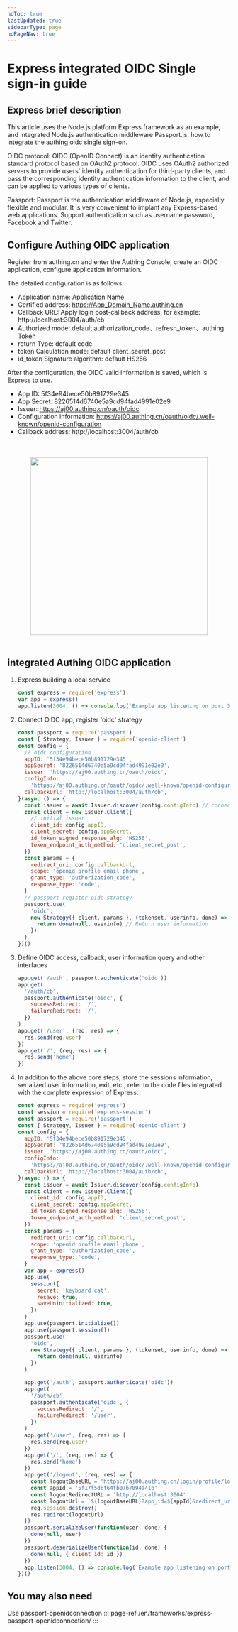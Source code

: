 ```yaml
---
noToc: true
lastUpdated: true
sidebarType: page
noPageNav: true
---
```


# Express integrated OIDC Single sign-in guide

## Express brief description

This article uses the Node.js platform Express framework as an example, and integrated Node.js authentication middleware Passport.js, how to integrate the authing oidc single sign-on.

OIDC protocol: OIDC (OpenID Connect) is an identity authentication standard protocol based on OAuth2 protocol. OIDC uses OAuth2 authorized servers to provide users' identity authentication for third-party clients, and pass the corresponding identity authentication information to the client, and can be applied to various types of clients.

Passport: Passport is the authentication middleware of Node.js, especially flexible and modular. It is very convenient to implant any Express-based web applications. Support authentication such as username password, Facebook and Twitter.

## Configure Authing OIDC application

Register from authing.cn and enter the Authing Console, create an OIDC application, configure application information.

The detailed configuration is as follows:

- Application name: Application Name
- Certified address: https://App_Domain_Name.authing.cn
- Callback URL: Apply login post-callback address, for example: http://localhost:3004/auth/cb
- Authorized mode: default authorization_code、refresh_token、authing Token
- return Type: default code
- token Calculation mode: default client_secret_post
- id_token Signature algorithm: default HS256

After the configuration, the OIDC valid information is saved, which is Express to use.

- App ID: 5f34e94bece50b891729e345
- App Secret: 8226514d6740e5a9cd94fad4991e02e9
- Issuer: https://aj00.authing.cn/oauth/oidc
- Configuration information: https://aj00.authing.cn/oauth/oidc/.well-known/openid-configuration
- Callback address: http://localhost:3004/auth/cb

<img src="@imagesZhCn/integration/express/step.png" height=400 style="display:block;margin:50px auto;">

## integrated Authing OIDC application

1. Express building a local service
   ```javascript
   const express = require('express')
   var app = express()
   app.listen(3004, () => console.log(`Example app listening on port 3004!`))
   ```
2. Connect OIDC app, register 'oidc' strategy

   ```javascript
   const passport = require('passport')
   const { Strategy, Issuer } = require('openid-client')
   const config = {
     // oidc configuration
     appID: '5f34e94bece50b891729e345',
     appSecret: '8226514d6740e5a9cd94fad4991e02e9',
     issuer: 'https://aj00.authing.cn/oauth/oidc',
     configInfo:
       'https://aj00.authing.cn/oauth/oidc/.well-known/openid-configuration',
     callbackUrl: 'http://localhost:3004/auth/cb',
   }(async () => {
     const issuer = await Issuer.discover(config.configInfo) // connect oidc app
     const client = new issuer.Client({
       // initial issuer
       client_id: config.appID,
       client_secret: config.appSecret,
       id_token_signed_response_alg: 'HS256',
       token_endpoint_auth_method: 'client_secret_post',
     })
     const params = {
       redirect_uri: config.callbackUrl,
       scope: 'openid profile email phone',
       grant_type: 'authorization_code',
       response_type: 'code',
     }
     // possport register oidc strategy
     passport.use(
       'oidc',
       new Strategy({ client, params }, (tokenset, userinfo, done) => {
         return done(null, userinfo) // Return user information
       })
     )
   })()
   ```

3. Define OIDC access, callback, user information query and other interfaces

   ```javascript
   app.get('/auth', passport.authenticate('oidc'))
   app.get(
     '/auth/cb',
     passport.authenticate('oidc', {
       successRedirect: '/',
       failureRedirect: '/',
     })
   )
   app.get('/user', (req, res) => {
     res.send(req.user)
   })
   app.get('/', (req, res) => {
     res.send('home')
   })
   ```

4. In addition to the above core steps, store the sessions information, serialized user information, exit, etc., refer to the code files integrated with the complete expression of Express.

   ```javascript
   const express = require('express')
   const session = require('express-session')
   const passport = require('passport')
   const { Strategy, Issuer } = require('openid-client')
   const config = {
     appID: '5f34e94bece50b891729e345',
     appSecret: '8226514d6740e5a9cd94fad4991e02e9',
     issuer: 'https://aj00.authing.cn/oauth/oidc',
     configInfo:
       'https://aj00.authing.cn/oauth/oidc/.well-known/openid-configuration',
     callbackUrl: 'http://localhost:3004/auth/cb',
   }(async () => {
     const issuer = await Issuer.discover(config.configInfo)
     const client = new issuer.Client({
       client_id: config.appID,
       client_secret: config.appSecret,
       id_token_signed_response_alg: 'HS256',
       token_endpoint_auth_method: 'client_secret_post',
     })
     const params = {
       redirect_uri: config.callbackUrl,
       scope: 'openid profile email phone',
       grant_type: 'authorization_code',
       response_type: 'code',
     }
     var app = express()
     app.use(
       session({
         secret: 'keyboard cat',
         resave: true,
         saveUninitialized: true,
       })
     )
     app.use(passport.initialize())
     app.use(passport.session())
     passport.use(
       'oidc',
       new Strategy({ client, params }, (tokenset, userinfo, done) => {
         return done(null, userinfo)
       })
     )

     app.get('/auth', passport.authenticate('oidc'))
     app.get(
       '/auth/cb',
       passport.authenticate('oidc', {
         successRedirect: '/',
         failureRedirect: '/user',
       })
     )
     app.get('/user', (req, res) => {
       res.send(req.user)
     })
     app.get('/', (req, res) => {
       res.send('home')
     })
     app.get('/logout', (req, res) => {
       const logoutBaseURL = 'https://aj00.authing.cn/login/profile/logout'
       const appId = '5f17f5d6f64fb07b7094a41b'
       const logoutRedirectURL = 'http://localhost:3004'
       const logoutUrl = `${logoutBaseURL}?app_id=${appId}&redirect_uri=${logoutRedirectURL}`
       req.session.destroy()
       res.redirect(logoutUrl)
     })
     passport.serializeUser(function(user, done) {
       done(null, user)
     })
     passport.deserializeUser(function(id, done) {
       done(null, { client_id: id })
     })
     app.listen(3004, () => console.log(`Example app listening on port 3004!`))
   })()
   ```

## You may also need

Use passport-openidconnection
::: page-ref /en/frameworks/express-passport-openidconnection/
:::
